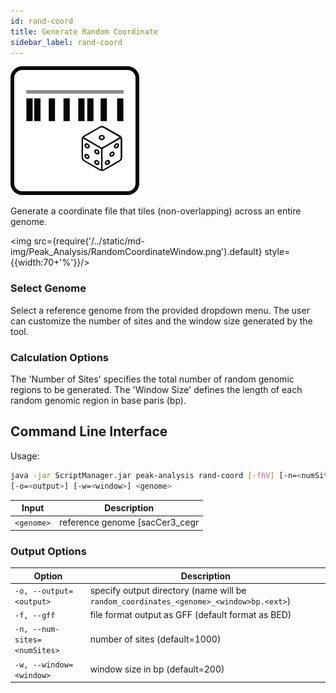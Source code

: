 ```yaml
---
id: rand-coord
title: Generate Random Coordinate
sidebar_label: rand-coord
---
```


![rand-coord](/../static/icons/Peak_Analysis/RandomCoordinate_square.svg)

Generate a coordinate file that tiles (non-overlapping) across an entire genome.

<img src={require('/../static/md-img/Peak_Analysis/RandomCoordinateWindow.png').default} style={{width:70+'%'}}/>

### Select Genome
Select a reference genome from the provided dropdown menu. The user can customize the number of sites and the window size generated by the tool.

### Calculation Options 
The 'Number of Sites' specifies the total number of random genomic regions to be generated. The 'Window Size' defines the length of each random genomic region in base paris (bp).


## Command Line Interface

Usage:
```bash
java -jar ScriptManager.jar peak-analysis rand-coord [-fhV] [-n=<numSites>]
[-o=<output>] [-w=<window>] <genome>
```

| Input | Description |
| ------ | ----------- |
| `<genome>` | reference genome [sacCer3_cegr|hg19|hg19_contigs|mm10] |

### Output Options

| Option | Description |
| ------ | ----------- |
| `-o, --output=<output>` | specify output directory (name will be `random_coordinates_<genome>_<window>bp.<ext>`)
| `-f, --gff` | file format output as GFF (default format as BED) |
| `-n, --num-sites=<numSites>` | number of sites (default=1000) |
| `-w, --window=<window>` | window size in bp (default=200) |

